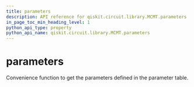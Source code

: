 ```yaml
---
title: parameters
description: API reference for qiskit.circuit.library.MCMT.parameters
in_page_toc_min_heading_level: 1
python_api_type: property
python_api_name: qiskit.circuit.library.MCMT.parameters
---
```


# parameters

Convenience function to get the parameters defined in the parameter table.

